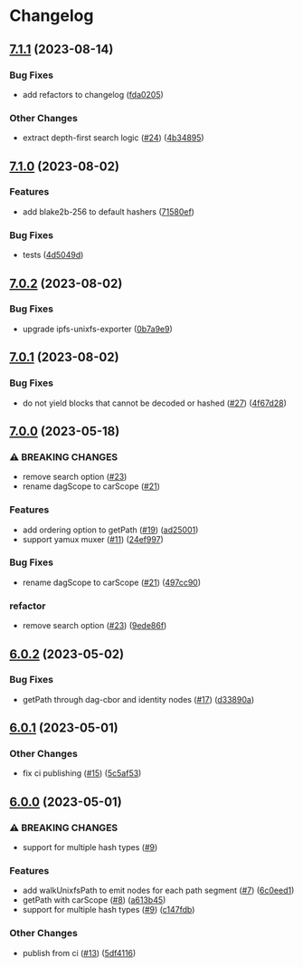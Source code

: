 # Changelog

## [7.1.1](https://github.com/web3-storage/dagula/compare/v7.1.0...v7.1.1) (2023-08-14)


### Bug Fixes

* add refactors to changelog ([fda0205](https://github.com/web3-storage/dagula/commit/fda02055e9d2e045b622842fc9bf7b61a67e09f6))


### Other Changes

* extract depth-first search logic ([#24](https://github.com/web3-storage/dagula/issues/24)) ([4b34895](https://github.com/web3-storage/dagula/commit/4b34895d0e60cc6da46c0814d8303585dcc966f6))

## [7.1.0](https://github.com/web3-storage/dagula/compare/v7.0.2...v7.1.0) (2023-08-02)


### Features

* add blake2b-256 to default hashers ([71580ef](https://github.com/web3-storage/dagula/commit/71580ef4ecbbac991944aad52274e9d6bb539014))


### Bug Fixes

* tests ([4d5049d](https://github.com/web3-storage/dagula/commit/4d5049de92bbc0cd3f0699a726ff92158ec5cfec))

## [7.0.2](https://github.com/web3-storage/dagula/compare/v7.0.1...v7.0.2) (2023-08-02)


### Bug Fixes

* upgrade ipfs-unixfs-exporter ([0b7a9e9](https://github.com/web3-storage/dagula/commit/0b7a9e91a1ad91ca68c6f5fd2373ea3f204a5552))

## [7.0.1](https://github.com/web3-storage/dagula/compare/v7.0.0...v7.0.1) (2023-08-02)


### Bug Fixes

* do not yield blocks that cannot be decoded or hashed ([#27](https://github.com/web3-storage/dagula/issues/27)) ([4f67d28](https://github.com/web3-storage/dagula/commit/4f67d28f547406ac7c48104ed78589dd2bf4968f))

## [7.0.0](https://github.com/web3-storage/dagula/compare/v6.0.2...v7.0.0) (2023-05-18)


### ⚠ BREAKING CHANGES

* remove search option ([#23](https://github.com/web3-storage/dagula/issues/23))
* rename dagScope to carScope ([#21](https://github.com/web3-storage/dagula/issues/21))

### Features

* add ordering option to getPath ([#19](https://github.com/web3-storage/dagula/issues/19)) ([ad25001](https://github.com/web3-storage/dagula/commit/ad25001d37c7e917e58cfa30e3bce6402c8fcab5))
* support yamux muxer ([#11](https://github.com/web3-storage/dagula/issues/11)) ([24ef997](https://github.com/web3-storage/dagula/commit/24ef997a664937257b0a4f719c62a554a7bbc77e))


### Bug Fixes

* rename dagScope to carScope ([#21](https://github.com/web3-storage/dagula/issues/21)) ([497cc90](https://github.com/web3-storage/dagula/commit/497cc9031a0871254cfd078fcbc749b7a9a7c691))


### refactor

* remove search option ([#23](https://github.com/web3-storage/dagula/issues/23)) ([9ede86f](https://github.com/web3-storage/dagula/commit/9ede86f8e8ef231a7bde64078e02b47369653795))

## [6.0.2](https://github.com/web3-storage/dagula/compare/v6.0.1...v6.0.2) (2023-05-02)


### Bug Fixes

* getPath through dag-cbor and identity nodes ([#17](https://github.com/web3-storage/dagula/issues/17)) ([d33890a](https://github.com/web3-storage/dagula/commit/d33890a221f77ad803b73d7118061a1727257fe5))

## [6.0.1](https://github.com/web3-storage/dagula/compare/v6.0.0...v6.0.1) (2023-05-01)


### Other Changes

* fix ci publishing ([#15](https://github.com/web3-storage/dagula/issues/15)) ([5c5af53](https://github.com/web3-storage/dagula/commit/5c5af5337983107c2bb44f1c0c84311e4079e04c))

## [6.0.0](https://github.com/web3-storage/dagula/compare/v5.0.0...v6.0.0) (2023-05-01)


### ⚠ BREAKING CHANGES

* support for multiple hash types ([#9](https://github.com/web3-storage/dagula/issues/9))

### Features

* add walkUnixfsPath to emit nodes for each path segment ([#7](https://github.com/web3-storage/dagula/issues/7)) ([6c0eed1](https://github.com/web3-storage/dagula/commit/6c0eed1c2e0a2071e8d7f70496039cb042deff4c))
* getPath with carScope ([#8](https://github.com/web3-storage/dagula/issues/8)) ([a613b45](https://github.com/web3-storage/dagula/commit/a613b45f731cbbf6f8e175af47bdf45fa3a45e25))
* support for multiple hash types ([#9](https://github.com/web3-storage/dagula/issues/9)) ([c147fdb](https://github.com/web3-storage/dagula/commit/c147fdbd8cfaea385a242776edc0908ed7694584))


### Other Changes

* publish from ci ([#13](https://github.com/web3-storage/dagula/issues/13)) ([5df4116](https://github.com/web3-storage/dagula/commit/5df411669682c7a2978421fbcdaceecba9d3408a))
